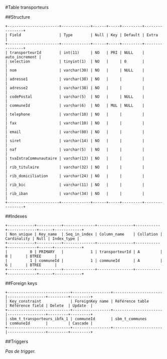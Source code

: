 #Table transporteurs

##Structure

    +-----------------------+-------------+------+-----+---------+----------------+
    | Field                 | Type        | Null | Key | Default | Extra          |
    +-----------------------+-------------+------+-----+---------+----------------+
    | transporteurId        | int(11)     | NO   | PRI | NULL    | auto_increment |
    | selection             | tinyint(1)  | NO   |     | 0       |                |
    | nom                   | varchar(30) | NO   |     | NULL    |                |
    | adresse1              | varchar(38) | NO   |     |         |                |
    | adresse2              | varchar(38) | NO   |     |         |                |
    | codePostal            | varchar(5)  | NO   |     | NULL    |                |
    | communeId             | varchar(6)  | NO   | MUL | NULL    |                |
    | telephone             | varchar(10) | NO   |     |         |                |
    | fax                   | varchar(10) | NO   |     |         |                |
    | email                 | varchar(80) | NO   |     |         |                |
    | siret                 | varchar(14) | NO   |     |         |                |
    | naf                   | varchar(5)  | NO   |     |         |                |
    | tvaIntraCommunautaire | varchar(13) | NO   |     |         |                |
    | rib_titulaire         | varchar(32) | NO   |     |         |                |
    | rib_domiciliation     | varchar(24) | NO   |     |         |                |
    | rib_bic               | varchar(11) | NO   |     |         |                |
    | rib_iban              | varchar(34) | NO   |     |         |                |
    +-----------------------+-------------+------+-----+---------+----------------+

##Indexes

    +------------+-----------+--------------+----------------+-----------+-------------+------+------------+
    | Non_unique | Key_name  | Seq_in_index | Column_name    | Collation | Cardinality | Null | Index_type |
    +------------+-----------+--------------+----------------+-----------+-------------+------+------------+
    |          0 | PRIMARY   |            1 | transporteurId | A         |           8 |      | BTREE      |
    |          1 | communeId |            1 | communeId      | A         |           6 |      | BTREE      |
    +------------+-----------+--------------+----------------+-----------+-------------+------+------------+

##Foreign keys

    +----------------------------+-----------------+----------------------|-----------------+---------+---------+
    | Key_constraint             | ForeignKey name | Référence table      | Référence field | Delete  | Update  |
    +----------------------------+-----------------+----------------------|-----------------+---------+---------+
    | sbm_t_transporteurs_ibfk_1 | communeId       | sbm_t_communes       | communeId       |         | Cascade |
    +----------------------------+-----------------+----------------------|-----------------+---------+---------+

##Triggers

_Pas de trigger._

